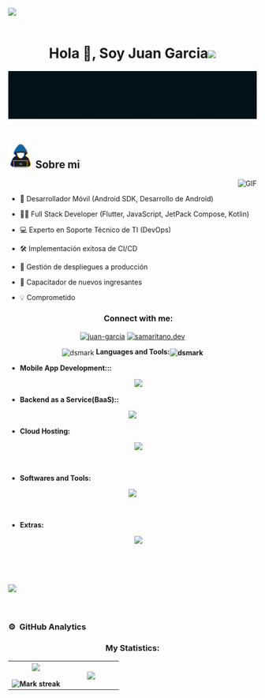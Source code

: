 
<img src="https://user-images.githubusercontent.com/73097560/115834477-dbab4500-a447-11eb-908a-139a6edaec5c.gif"><br><br>
<h1 align="center"><b>Hola 👋, Soy Juan Garcia</b><img src="https://media.giphy.com/media/hvRJCLFzcasrR4ia7z/giphy.gif" width="35"></h1>
<!--  -->
<div align="center">
  <!-- GIF HEADER -->
<img src="https://github.com/AnderMendoza/AnderMendoza/raw/main/assets/banner-header.gif">

</a>
</div>


<br>


## <picture><img src = "https://github.com/0xAbdulKhalid/0xAbdulKhalid/raw/main/assets/mdImages/about_me.gif" width = 50px></picture> **Sobre mi**

<img align="right" alt="GIF" src="https://media.giphy.com/media/LmNwrBhejkK9EFP504/giphy.gif" />
	
<br>

- 📲 Desarrollador Móvil (Android SDK, Desarrollo de Android)
- 👨‍💻 Full Stack Developer (Flutter, JavaScript, JetPack Compose, Kotlin)
- 💻 Experto en Soporte Técnico de TI (DevOps)
- 🛠️ Implementación exitosa de CI/CD
- 🚀 Gestión de despliegues a producción
- 👥 Capacitador de nuevos ingresantes
- 💡 Comprometido

  </div>

  <h3 align="center">Connect with me:</h3>

  

<p align="center">
<a href="https://www.linkedin.com/in/juan-fernando-garcia-supa-34575312b/" target="blank"><img align="center" src="https://raw.githubusercontent.com/rahuldkjain/github-profile-readme-generator/master/src/images/icons/Social/linked-in-alt.svg" alt="juan-garcia" height="30" width="40" /></a>
<a href="https://twitter.com/jsupa_garcia?t=ILyrpEdf0p_Lv9L2ToWs5Q&s=08" target="blank"><img align="center" src="https://raw.githubusercontent.com/rahuldkjain/github-profile-readme-generator/master/src/images/icons/Social/twitter.svg" alt="samaritano.dev" height="30" width="40" /></a>
</p>


<p align="center">

<img alt="dsmark" align="center" height="70px" width="70px" src="https://c.tenor.com/cXlrPENTVkEAAAAi/chika-dance.gif">
 <b> Languages and Tools:<img alt="dsmark" align="center" height="70px" width="70px" src="https://c.tenor.com/cXlrPENTVkEAAAAi/chika-dance.gif">
    
- **Mobile App Development::**:
    <p align="center">
  <a href="https://skillicons.dev" target="_blank"> <img src="https://skillicons.dev/icons?i=flutter,kotlin,dart,androidstudio&perline=14" />
  </a>
</p> </a> 

- **Backend as a Service(BaaS):**:
<p align="center">
  <a href="https://skillicons.dev" target="_blank"> <img src="https://skillicons.dev/icons?i=firebase,nodejs,spring,mongodb,dotnet,postgres&perline=14" />
  </a>
</p>
</p>

- **Cloud Hosting**:
  <p align="center">
  <a href="https://skillicons.dev" target="_blank"> <img src="https://skillicons.dev/icons?i=github,git&perline=14" />
  </a>
</p>
    
<br>

- **Softwares and Tools**:
<p align="center">
  <a href="https://skillicons.dev" target="_blank"> <img src="https://skillicons.dev/icons?i=vscode,postman,figma&perline=14" />
  </a>
</p>

<br>

- **Extras**:

    <p align="center">
  <a href="https://skillicons.dev" target="_blank"> <img src="https://skillicons.dev/icons?i=js,cs,java,mysql,python,gradle,docker,kubernetes&perline=14" />
  </a>
</p> 


</p>

<br>
<br>


<br>


<img src="https://user-images.githubusercontent.com/73097560/115834477-dbab4500-a447-11eb-908a-139a6edaec5c.gif"><br><br>
<br>

### ⚙️ &nbsp;GitHub Analytics

<p align="center">
<h3 align="center">My Statistics:</h3>
<p align="center">
<table align="center">
<tr border="none">
<td width="50%" align="center">
  
  <img  align="center"  src="https://github-readme-stats.vercel.app/api?username=jgarciaabx&theme=dark&show_icons=true&count_private=true" />
  <br></br>
  <img  title="🔥 Get streak stats for your profile at git.io/streak-stats" alt="Mark streak" src="https://github-readme-streak-stats.herokuapp.com/?user=jgarciaabx&theme=dark&hide_border=false" /> 
</td>
<td width="50%" align="center">

  <img  align="center"  src="https://github-readme-stats.anuraghazra1.vercel.app/api/top-langs/?username=jgarciaabx&theme=dark&hide_border=false&no-bg=true&no-frame=true&langs_count=10"/>
  
  </td>
</tr>
</table>
</p>

</a>
</div>

<br>
<br>
<br>
